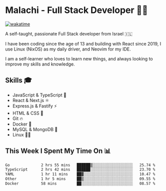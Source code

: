 # Malachi - Full Stack Developer 🚀🔥
[![wakatime](https://wakatime.com/badge/user/112ec769-e669-4b78-a46f-cf4343930741.svg)](https://wakatime.com/@112ec769-e669-4b78-a46f-cf4343930741)

A self-taught, passionate Full Stack developer from Israel 🇮🇱

I have been coding since the age of 13 and building with React since 2019, I use Linux (NixOS) as my daily driver, and Neovim for my IDE.

I am a self-learner who loves to learn new things, and always looking to improve my skills and knowledge.

## Skills 🎓
- JavaScript & TypeScript 💎
- React & Next.js ⚛️
- Express.js & Fastify ⚡️
- HTML & CSS 🎨
- Git 🔥
- Docker 🐳
- MySQL & MongoDB 💾
- Linux 👨‍💻

## This Week I Spent My Time On 📊
<!--START_SECTION:waka-->

```txt
Go              2 hrs 55 mins   ██████▒░░░░░░░░░░░░░░░░░░   25.74 %
TypeScript      2 hrs 42 mins   ██████░░░░░░░░░░░░░░░░░░░   23.70 %
YAML            1 hr 11 mins    ██▓░░░░░░░░░░░░░░░░░░░░░░   10.47 %
Other           1 hr 5 mins     ██▒░░░░░░░░░░░░░░░░░░░░░░   09.55 %
Docker          58 mins         ██░░░░░░░░░░░░░░░░░░░░░░░   08.57 %
```

<!--END_SECTION:waka-->
